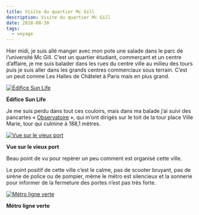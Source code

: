 ```yaml
---
title: Visite du quartier Mc Gill
description: Visite du quartier Mc Gill
date: 2018-08-30
tags:
  - voyage
---
```


Hier midi, je suis allé manger avec mon pote une salade dans le parc de l’université Mc Gill. C’est un quartier étudiant, commerçant et un centre d’affaire, je me suis balader dans les rues du centre ville au milieu des tours puis je suis aller dans les grands centres commerciaux sous terrain. C’est un peut comme Les Halles de Châtelet à Paris mais en plus grand.

 [![Édifice Sun Life](img/84190daf-49e7-489d-ab30-192ecdd5b8fc_IMGP.jpg?1659623938)](img/84190daf-49e7-489d-ab30-192ecdd5b8fc_IMGP.jpg)

**Édifice Sun Life**

Je me suis perdu dans tout ces couloirs, mais dans ma balade j’ai suivi des pancartes « [Observatoire](https://placevillemarie.com/fr/galerie/commerces/au-sommet-place-ville-marie/) », qui m’ont dirigés sur le toit de la tour place Ville Marie, tour qui culmine à 188,1 mètres.

 [![Vue sur le vieux port](img/0c80b00c-6ade-49e5-8485-91a6b55046ce_IMGP.jpg?1659623939)](img/0c80b00c-6ade-49e5-8485-91a6b55046ce_IMGP.jpg)

**Vue sur le vieux port**


Beau point de vu pour repèrer un peu comment est organisé cette ville.

Le point positif de cette ville c’est le calme, pas de scooter bruyant, pas de sirène de police ou de pompier, même le métro est silencieux et la sonnerie pour informer de la fermeture des portes n’est pas très forte.

 [![Métro ligne verte](img/6dd36a22-bf17-4e82-b4c6-e4101bf128eb_IMGP.jpg?1659623940)](img/6dd36a22-bf17-4e82-b4c6-e4101bf128eb_IMGP.jpg)

**Métro ligne verte**